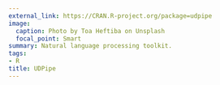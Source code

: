 ```yaml
---
external_link: https://CRAN.R-project.org/package=udpipe
image:
  caption: Photo by Toa Heftiba on Unsplash
  focal_point: Smart
summary: Natural language processing toolkit. 
tags:
- R
title: UDPipe
---
```

